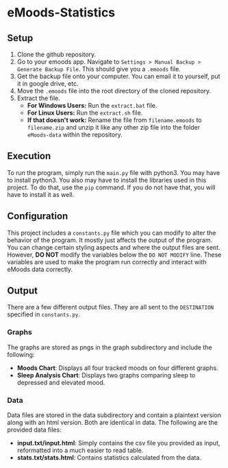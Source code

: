 # eMoods-Statistics

## Setup

1. Clone the github repository.
2. Go to your emoods app. Navigate to `Settings > Manual Backup > Generate Backup File`. This should give you a `.emoods` file.
3. Get the backup file onto your computer. You can email it to yourself, put it in google drive, etc.
4. Move the `.emoods` file into the root directory of the cloned repository.
5. Extract the file.
    - **For Windows Users:** Run the `extract.bat` file.
    - **For Linux Users:** Run the `extract.sh` file.
    - **If that doesn't work:** Rename the file from `filename.emoods` to `filename.zip` and unzip it like any other zip file into the folder `eMoods-data` within the repository.

## Execution

To run the program, simply run the `main.py` file with python3. You may have to install python3. You also may have to install the libraries used in this project. To do that, use the `pip` command. If you do not have that, you will have to install it as well.

## Configuration

This project includes a `constants.py` file which you can modify to alter the behavior of the program. It mostly just affects the output of the program. You can change certain styling aspects and where the output files are sent. However, **DO NOT** modify the variables below the `DO NOT MODIFY` line. These variables are used to make the program run correctly and interact with eMoods data correctly.

## Output

There are a few different output files. They are all sent to the `DESTINATION` specified in `constants.py`.

### Graphs

The graphs are stored as pngs in the graph subdirectory and include the following:
- **Moods Chart**: Displays all four tracked moods on four different graphs.
- **Sleep Analysis Chart**: Displays two graphs comparing sleep to depressed and elevated mood.

### Data

Data files are stored in the data subdirectory and contain a plaintext version along with an html version. Both are identical in data. The following are the provided data files:
- **input.txt/input.html**: Simply contains the csv file you provided as input, reformatted into a much easier to read table.
- **stats.txt/stats.html**: Contains statistics calculated from the data.